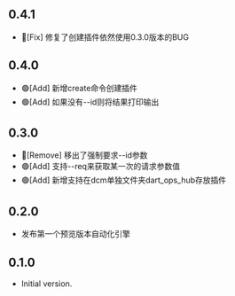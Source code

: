 ## 0.4.1

- 🔴[Fix] 修复了创建插件依然使用0.3.0版本的BUG

## 0.4.0

- 🟢[Add] 新增create命令创建插件
- 🟢[Add] 如果没有--id则将结果打印输出

## 0.3.0

- 🔴[Remove] 移出了强制要求--id参数
- 🟢[Add] 支持--req来获取某一次的请求参数值
- 🟢[Add] 新增支持在dcm单独文件夹dart_ops_hub存放插件

## 0.2.0

- 发布第一个预览版本自动化引擎

## 0.1.0

- Initial version.
